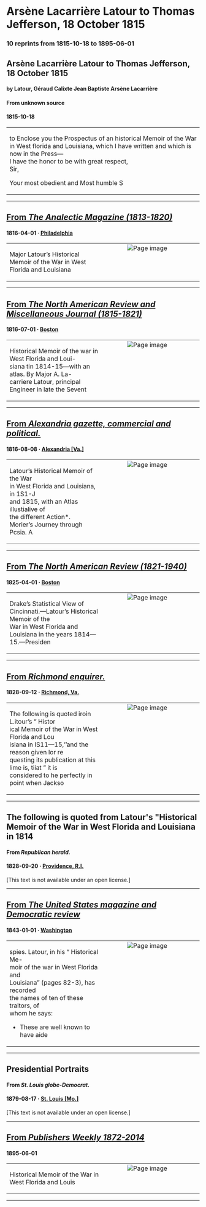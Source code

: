 
# Arsène Lacarrière Latour to Thomas Jefferson, 18 October 1815

### 10 reprints from 1815-10-18 to 1895-06-01

## Arsène Lacarrière Latour to Thomas Jefferson, 18 October 1815

#### by Latour, Géraud Calixte Jean Baptiste Arsène Lacarrière

#### From unknown source

#### 1815-10-18

<table style="width: 100%;"><tr><td style="width: 50%">

 to Enclose you the Prospectus of an historical Memoir of the War in West florida and Louisiana, which I have written and which is now in the Press—  
I have the honor to be with great respect,  
Sir,  
  
Your most obedient and Most humble S
</td></tr></table>

---

## [From _The Analectic Magazine (1813-1820)_](https://archive.org/details/sim_analectic-magazine_1816-04_7/page/n86/mode/1up?view=theater)

#### 1816-04-01 &middot; [Philadelphia](http://dbpedia.org/resource/Philadelphia)

<table style="width: 100%;"><tr><td style="width: 50%">

  
  
Major Latour’s Historical Memoir of the War in West Florida and Louisiana
</td><td style="width: 50%; max-height: 75%; margin: auto; display: block;">
<img alt="Page image" src="https://iiif.archive.org/image/iiif/2/sim_analectic-magazine_1816-04_7%2Fsim_analectic-magazine_1816-04_7_jp2.zip%2Fsim_analectic-magazine_1816-04_7_jp2%2Fsim_analectic-magazine_1816-04_7_0086.jp2/pct:15.011098779134295,77.28981544771018,62.23640399556049,1.2474367737525631/600,/0/default.jpg"/>
</td>
</tr></table>

---

## [From _The North American Review and Miscellaneous Journal (1815-1821)_](https://archive.org/details/sim_north-american-review_1816-07_3_8/page/n87/mode/1up?view=theater)

#### 1816-07-01 &middot; [Boston](http://dbpedia.org/resource/Boston)

<table style="width: 100%;"><tr><td style="width: 50%">

  
  
Historical Memoir of the war in West Florida and Loui-  
siana tin 1814-15—with an atlas. By Major A. La-  
carriere Latour, principal Engineer in late the Sevent
</td><td style="width: 50%; max-height: 75%; margin: auto; display: block;">
<img alt="Page image" src="https://iiif.archive.org/image/iiif/2/sim_north-american-review_1816-07_3_8%2Fsim_north-american-review_1816-07_3_8_jp2.zip%2Fsim_north-american-review_1816-07_3_8_jp2%2Fsim_north-american-review_1816-07_3_8_0087.jp2/pct:25.713582677165356,60.10116492949111,61.54035433070866,4.7670141017780505/600,/0/default.jpg"/>
</td>
</tr></table>

---

## [From _Alexandria gazette, commercial and political._](https://www.loc.gov/resource/sn84024014/1816-08-08/ed-1/?sp=2)

#### 1816-08-08 &middot; [Alexandria [Va.]](http://dbpedia.org/resource/Alexandria%2C_Virginia)

<table style="width: 100%;"><tr><td style="width: 50%">

  
Latour’s Historical Memoir of the War  
in West Florida and Louisiana, in 1S1-J  
and 1815, with an Atlas illustialive of  
the different Action*.  
Morier’s Journey through Pcsia. A
</td><td style="width: 50%; max-height: 75%; margin: auto; display: block;">
<img alt="Page image" src="https://tile.loc.gov/image-services/iiif/service:ndnp:vi:batch_vi_greenjackets_ver02:data:sn84024014:00414216213:1816080801:0448/pct:26.033621081326668,62.284990041644036,17.976677267908528,3.2953105196451205/!600,600/0/default.jpg"/>
</td>
</tr></table>

---

## [From _The North American Review (1821-1940)_](https://archive.org/details/sim_north-american-review_1825-04_20_47/page/n258/mode/1up?view=theater)

#### 1825-04-01 &middot; [Boston](http://dbpedia.org/resource/Boston)

<table style="width: 100%;"><tr><td style="width: 50%">

  
Drake’s Statistical View of Cincinnati.—Latour’s Historical Memoir of the  
War in West Florida and Louisiana in the years 1814—15.—Presiden
</td><td style="width: 50%; max-height: 75%; margin: auto; display: block;">
<img alt="Page image" src="https://iiif.archive.org/image/iiif/2/sim_north-american-review_1825-04_20_47%2Fsim_north-american-review_1825-04_20_47_jp2.zip%2Fsim_north-american-review_1825-04_20_47_jp2%2Fsim_north-american-review_1825-04_20_47_0258.jp2/pct:11.737089201877934,51.13213399503722,63.60384529398614,3.0086848635235732/600,/0/default.jpg"/>
</td>
</tr></table>

---

## [From _Richmond enquirer._](https://www.loc.gov/resource/sn84024735/1828-09-12/ed-1/?sp=2)

#### 1828-09-12 &middot; [Richmond, Va.](http://dbpedia.org/resource/Richmond%2C_Virginia)

<table style="width: 100%;"><tr><td style="width: 50%">

  
The following is quoted iroin L.itour’s “ Histor­  
ical Memoir of the War in West Florida and Lou­  
isiana in IS11—15,’’and the reason given lor re­  
questing its publication at this lime is, tiiat “ it is  
considered to he perfectly in point when Jackso
</td><td style="width: 50%; max-height: 75%; margin: auto; display: block;">
<img alt="Page image" src="https://tile.loc.gov/image-services/iiif/service:ndnp:vi:batch_vi_naturals_ver01:data:sn84024735:00414184029:1828091201:0152/pct:36.490658001624695,38.82182520521487,15.142160844841593,2.4384355383872527/!600,600/0/default.jpg"/>
</td>
</tr></table>

---

## The following is quoted from Latour's "Historical Memoir of the War in West Florida and Louisiana in 1814

#### From _Republican herald._

#### 1828-09-20 &middot; [Providence, R.I.](http://dbpedia.org/resource/Providence%2C_Rhode_Island)

[This text is not available under an open license.]

---

## [From _The United States magazine and Democratic review_](https://archive.org/details/sim_united-states-democratic-review_1843-01_12_55/page/n59/mode/1up?view=theater)

#### 1843-01-01 &middot; [Washington](http://dbpedia.org/resource/Washington%2C_D.C.)

<table style="width: 100%;"><tr><td style="width: 50%">

  
spies. Latour, in his “ Historical Me-  
moir of the war in West Florida and  
Louisiana” (pages 82-3), has recorded  
the names of ten of these traitors, of  
whom he says:  
  
* These are well known to have aide
</td><td style="width: 50%; max-height: 75%; margin: auto; display: block;">
<img alt="Page image" src="https://iiif.archive.org/image/iiif/2/sim_united-states-democratic-review_1843-01_12_55%2Fsim_united-states-democratic-review_1843-01_12_55_jp2.zip%2Fsim_united-states-democratic-review_1843-01_12_55_jp2%2Fsim_united-states-democratic-review_1843-01_12_55_0059.jp2/pct:20.960502692998205,48.60801781737194,34.156193895870736,8.74164810690423/600,/0/default.jpg"/>
</td>
</tr></table>

---

## Presidential Portraits

#### From _St. Louis globe-Democrat._

#### 1879-08-17 &middot; [St. Louis [Mo.]](http://dbpedia.org/resource/St._Louis)

[This text is not available under an open license.]

---

## [From _Publishers Weekly 1872-2014_](https://archive.org/details/sim_publishers-weekly_1895-06-01_47_22/page/n32/mode/1up?view=theater)

#### 1895-06-01

<table style="width: 100%;"><tr><td style="width: 50%">

  
  
Historical Memoir of the War in West Florida and Louis
</td><td style="width: 50%; max-height: 75%; margin: auto; display: block;">
<img alt="Page image" src="https://iiif.archive.org/image/iiif/2/sim_publishers-weekly_1895-06-01_47_22%2Fsim_publishers-weekly_1895-06-01_47_22_jp2.zip%2Fsim_publishers-weekly_1895-06-01_47_22_jp2%2Fsim_publishers-weekly_1895-06-01_47_22_0032.jp2/pct:7.9963235294117645,75.14438943894389,36.182598039215684,0.9488448844884488/600,/0/default.jpg"/>
</td>
</tr></table>

---

